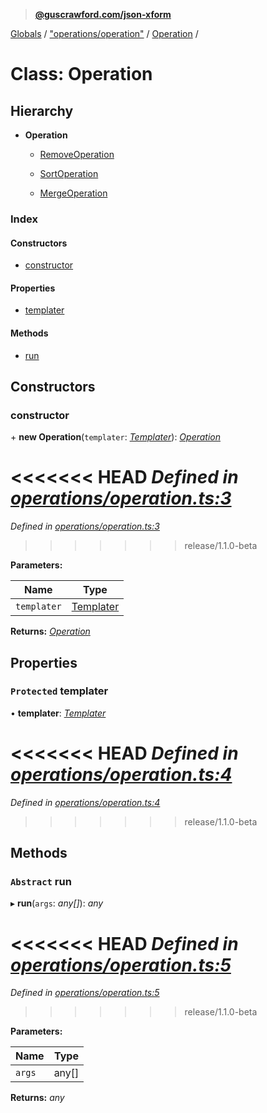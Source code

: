 > **[@guscrawford.com/json-xform](../README.md)**

[Globals](../globals.md) / ["operations/operation"](../modules/_operations_operation_.md) / [Operation](_operations_operation_.operation.md) /

# Class: Operation

## Hierarchy

* **Operation**

  * [RemoveOperation](_operations_remove_operation_.removeoperation.md)

  * [SortOperation](_operations_sort_operation_.sortoperation.md)

  * [MergeOperation](_operations_merge_operation_.mergeoperation.md)

### Index

#### Constructors

* [constructor](_operations_operation_.operation.md#constructor)

#### Properties

* [templater](_operations_operation_.operation.md#protected-templater)

#### Methods

* [run](_operations_operation_.operation.md#abstract-run)

## Constructors

###  constructor

\+ **new Operation**(`templater`: *[Templater](_templates_templater_.templater.md)*): *[Operation](_operations_operation_.operation.md)*

<<<<<<< HEAD
*Defined in [operations/operation.ts:3](https://github.com/guscrawford-com/json-xform/blob/bfbdcca/src/operations/operation.ts#L3)*
=======
*Defined in [operations/operation.ts:3](https://github.com/guscrawford-com/json-xform/blob/15c4a14/src/operations/operation.ts#L3)*
>>>>>>> release/1.1.0-beta

**Parameters:**

Name | Type |
------ | ------ |
`templater` | [Templater](_templates_templater_.templater.md) |

**Returns:** *[Operation](_operations_operation_.operation.md)*

## Properties

### `Protected` templater

• **templater**: *[Templater](_templates_templater_.templater.md)*

<<<<<<< HEAD
*Defined in [operations/operation.ts:4](https://github.com/guscrawford-com/json-xform/blob/bfbdcca/src/operations/operation.ts#L4)*
=======
*Defined in [operations/operation.ts:4](https://github.com/guscrawford-com/json-xform/blob/15c4a14/src/operations/operation.ts#L4)*
>>>>>>> release/1.1.0-beta

## Methods

### `Abstract` run

▸ **run**(`args`: *any[]*): *any*

<<<<<<< HEAD
*Defined in [operations/operation.ts:5](https://github.com/guscrawford-com/json-xform/blob/bfbdcca/src/operations/operation.ts#L5)*
=======
*Defined in [operations/operation.ts:5](https://github.com/guscrawford-com/json-xform/blob/15c4a14/src/operations/operation.ts#L5)*
>>>>>>> release/1.1.0-beta

**Parameters:**

Name | Type |
------ | ------ |
`args` | any[] |

**Returns:** *any*